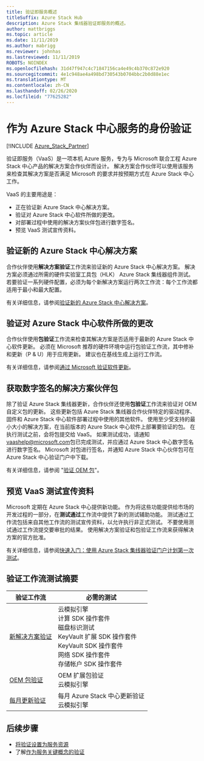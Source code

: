 ```yaml
---
title: 验证即服务概述
titleSuffix: Azure Stack Hub
description: Azure Stack 集线器验证即服务的概述。
author: mattbriggs
ms.topic: article
ms.date: 11/11/2019
ms.author: mabrigg
ms.reviewer: johnhas
ms.lastreviewed: 11/11/2019
ROBOTS: NOINDEX
ms.openlocfilehash: 31d47f947c4c71847156ca4e49c4b370c872e920
ms.sourcegitcommit: 4e1c948ae4a498bd730543b0704bbc2b0d88e1ec
ms.translationtype: MT
ms.contentlocale: zh-CN
ms.lasthandoff: 02/26/2020
ms.locfileid: "77625282"
---
```

# <a name="validation-as-a-service-for-azure-stack-hub"></a>作为 Azure Stack 中心服务的身份验证

[!INCLUDE [Azure_Stack_Partner](./includes/azure-stack-partner-appliesto.md)]

验证即服务（VaaS）是一项本机 Azure 服务，专为与 Microsoft 联合工程 Azure Stack 中心产品的解决方案合作伙伴而设计。 解决方案合作伙伴可以使用该服务来检查其解决方案是否满足 Microsoft 的要求并按预期方式在 Azure Stack 中心工作。

VaaS 的主要用途是：

- 正在验证新 Azure Stack 中心解决方案。
- 验证对 Azure Stack 中心软件所做的更改。
- 对部署过程中使用的解决方案伙伴包进行数字签名。
- 预览 VaaS 测试宣传资料。

## <a name="validate-a-new-azure-stack-hub-solution"></a>验证新的 Azure Stack 中心解决方案

合作伙伴使用**解决方案验证**工作流来验证新的 Azure Stack 中心解决方案。 解决方案必须通过所需的硬件实验室工具包（HLK） Azure Stack 集线器组件测试。 若要验证一系列硬件配置，必须为每个新解决方案运行两次工作流：每个工作流都适用于最小和最大配置。

有关详细信息，请参阅[验证新的 Azure Stack 中心解决方案](azure-stack-vaas-validate-solution-new.md)。

## <a name="validate-changes-to-the-azure-stack-hub-software"></a>验证对 Azure Stack 中心软件所做的更改

合作伙伴使用**包验证**工作流来检查其解决方案是否适用于最新的 Azure Stack 中心软件更新。 必须在 Microsoft 推荐的硬件环境中运行包验证工作流，其中修补和更新（P & U）用于应用更新。 建议也在基线生成上运行工作流。

有关详细信息，请参阅[通过 Microsoft 验证软件更新](azure-stack-vaas-validate-microsoft-updates.md)。

## <a name="get-digitally-signed-solution-partner-packages"></a>获取数字签名的解决方案伙伴包

除了验证 Azure Stack 集线器更新，合作伙伴还使用**包验证**工作流来验证对 OEM 自定义包的更新。 这些更新包括 Azure Stack 集线器合作伙伴特定的驱动程序、固件和 Azure Stack 中心软件部署过程中使用的其他软件。 使用至少受支持的最小大小的解决方案，在当前版本的 Azure Stack 中心软件上部署要验证的包。 在执行测试之前，会将包提交给 VaaS。 如果测试成功，请通知[vaashelp@microsoft.com](mailto:vaashelp@microsoft.com)包已完成测试，并应通过 Azure Stack 中心数字签名进行数字签名。 Microsoft 对包进行签名，并通知 Azure Stack 中心伙伴包可在 Azure Stack 中心验证门户中下载。

有关详细信息，请参阅 "[验证 OEM 包](azure-stack-vaas-validate-oem-package.md)"。

## <a name="preview-vaas-test-collateral"></a>预览 VaaS 测试宣传资料

Microsoft 定期在 Azure Stack 中心提供新功能。 作为将这些功能提供给市场的开发过程的一部分，在**测试通过**工作流中提供了新的测试辅助功能。 测试通过工作流包括来自其他工作流的测试宣传资料，以允许执行非正式测试。 不要使用测试通过工作流提交要审批的结果。 使用解决方案验证和包验证工作流来获得解决方案的官方批准。

有关详细信息，请参阅[快速入门：使用 Azure Stack 集线器验证门户计划第一次测试](azure-stack-vaas-schedule-test-pass.md)。

## <a name="validation-workflow-tests-summary"></a>验证工作流测试摘要

| 验证工作流 | 必需的测试 |
|----|------------|
| [新解决方案验证](azure-stack-vaas-validate-solution-new.md) | 云模拟引擎<br>计算 SDK 操作套件<br>磁盘标识测试<br>KeyVault 扩展 SDK 操作套件<br>KeyVault SDK 操作套件<br>网络 SDK 操作套件<br>存储帐户 SDK 操作套件<br> |
| [OEM 包验证](azure-stack-vaas-validate-oem-package.md) | OEM 扩展包验证<br>云模拟引擎 |
| [每月更新验证](azure-stack-vaas-validate-microsoft-updates.md) | 每月 Azure Stack 中心更新验证<br>云模拟引擎<br> |

## <a name="next-steps"></a>后续步骤

- [将验证设置为服务资源](azure-stack-vaas-set-up-resources.md)
- 了解[作为服务关键概念的验证](azure-stack-vaas-key-concepts.md)
